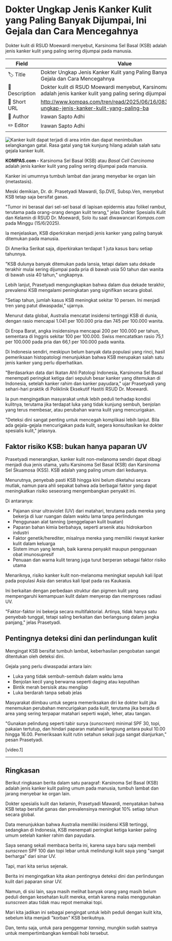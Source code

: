 # Dokter Ungkap Jenis Kanker Kulit yang Paling Banyak Dijumpai, Ini Gejala dan Cara Mencegahnya

Dokter kulit di RSUD Moewardi menyebut, Karsinoma Sel Basal (KSB) adalah jenis kanker kulit yang paling sering dijumpai pada manusia.

| Field         | Value                                                       |
|---------------|-------------------------------------------------------------|
| 🏷️ Title       | Dokter Ungkap Jenis Kanker Kulit yang Paling Banyak Dijumpai, Ini Gejala dan Cara Mencegahnya |
| 📝 Description | Dokter kulit di RSUD Moewardi menyebut, Karsinoma Sel Basal (KSB) adalah jenis kanker kulit yang paling sering dijumpai pada manusia. |
| 🔗 Short URL   | http://www.kompas.com/tren/read/2025/06/16/083000665/dokter-ungkap-jenis-kanker-kulit-yang-paling-ba |
| 👤 Author      | Irawan Sapto Adhi |
| ✏️ Editor      | Irawan Sapto Adhi |

![Kanker kulit dapat terjadi di area intim dan dapat menimbulkan selangkangan gatal. Rasa gatal yang tak kunjung hilang adalah salah satu gejala kanker kulit.](https://asset.kompas.com/crops/37cMZqqkGFnoHZff17WjLmHQtZ8=/113x69:1313x869/750x500/data/photo/2021/09/27/6151417207b6d.jpg)

**KOMPAS.com -** Karsinoma Sel Basal (KSB) atau *Basal Cell Carcinoma* adalah jenis kanker kulit yang paling sering dijumpai pada manusia.

Kanker ini umumnya tumbuh lambat dan jarang menyebar ke organ lain (metastasis).

Meski demikian, Dr. dr. Prasetyadi Mawardi, Sp.DVE, Subsp.Ven, menyebut KSB tetap saja bersifat ganas.

"Tumor ini berasal dari sel-sel basal di lapisan epidermis atau folikel rambut, terutama pada orang-orang dengan kulit terang,\" jelas Dokter Spesialis Kulit dan Kelamin di RSUD Dr. Moewardi, Solo itu saat diwawancari *Kompas.com* pada Minggu (15/6/2025).

Ia menjelaskan, KSB diperkirakan menjadi jenis kanker yang paling banyak ditemukan pada manusia.

Di Amerika Serikat saja, diperkirakan terdapat 1 juta kasus baru setiap tahunnya.

"KSB dulunya banyak ditemukan pada lansia, tetapi dalam satu dekade terakhir mulai sering dijumpai pada pria di bawah usia 50 tahun dan wanita di bawah usia 40 tahun," ungkapnya.

Lebih lanjut, Prasetyadi mengungkapkan bahwa dalam dua dekade terakhir, prevalensi KSB mengalami peningkatan yang signifikan secara global.

"Setiap tahun, jumlah kasus KSB meningkat sekitar 10 persen. Ini menjadi tren yang patut diwaspadai," ujarnya.

Menurut data global, Australia mencatat insidensi tertinggi KSB di dunia, dengan rasio mencapai 1.041 per 100.000 pria dan 745 per 100.000 wanita.

Di Eropa Barat, angka insidensinya mencapai 200 per 100.000 per tahun, sementara di Inggris sekitar 100 per 100.000. Swiss mencatatkan rasio 75,1 per 100.000 pada pria dan 66,1 per 100.000 pada wanita.

Di Indonesia sendiri, meskipun belum banyak data populasi yang rinci, hasil pemeriksaan histopatologi menunjukkan bahwa KSB merupakan salah satu jenis kanker yang perlu diperhatikan.

"Berdasarkan data dari Ikatan Ahli Patologi Indonesia, Karsinoma Sel Basal menempati peringkat ketiga dari sepuluh besar kanker yang ditemukan di Indonesia, setelah kanker rahim dan kanker payudara," ujar Prasetyadi yang sehari-hari praktik di Poliklinik Eksekutif Hastiti RSUD Dr. Moewardi.

Ia pun mengingatkan masyarakat untuk lebih peduli terhadap kondisi kulitnya, terutama jika terdapat luka yang tidak kunjung sembuh, benjolan yang terus membesar, atau perubahan warna kulit yang mencurigakan.

"Deteksi dini sangat penting untuk mencegah komplikasi lebih lanjut. Bila ada gejala-gejala mencurigakan pada kulit, segera konsultasikan ke dokter spesialis kulit," jelasnya.

## Faktor risiko KSB: bukan hanya paparan UV

Prasetyadi menerangkan, kanker kulit non-melanoma sendiri dapat dibagi menjadi dua jenis utama, yaitu Karsinoma Sel Basal (KSB) dan Karsinoma Sel Skuamosa (KSS). KSB adalah yang paling umum dari keduanya.

Menurutnya, penyebab pasti KSB hingga kini belum diketahui secara mutlak, namun para ahli sepakat bahwa ada berbagai faktor yang dapat meningkatkan risiko seseorang mengembangkan penyakit ini.

Di antaranya:

- Pajanan sinar ultraviolet (UV) dari matahari, terutama pada mereka yang bekerja di luar ruangan dalam waktu lama tanpa perlindungan
- Penggunaan alat tanning (penggelapan kulit buatan)
- Paparan bahan kimia berbahaya, seperti arsenik atau hidrokarbon industri
- Faktor genetik/herediter, misalnya mereka yang memiliki riwayat kanker kulit dalam keluarga
- Sistem imun yang lemah, baik karena penyakit maupun penggunaan obat imunosupresif
- Penuaan dan warna kulit terang juga turut berperan sebagai faktor risiko utama

Menariknya, risiko kanker kulit non-melanoma meningkat sepuluh kali lipat pada populasi Asia dan seratus kali lipat pada ras Kaukasia.

Ini berkaitan dengan perbedaan struktur dan pigmen kulit yang mempengaruhi kemampuan kulit dalam menyerap dan memproses radiasi UV.

"Faktor-faktor ini bekerja secara multifaktorial. Artinya, tidak hanya satu penyebab tunggal, tetapi saling berkaitan dan berlangsung dalam jangka panjang," jelas Prasetyadi.

## Pentingnya deteksi dini dan perlindungan kulit

Mengingat KSB bersifat tumbuh lambat, keberhasilan pengobatan sangat ditentukan oleh deteksi dini.

Gejala yang perlu diwaspadai antara lain:

- Luka yang tidak sembuh-sembuh dalam waktu lama
- Benjolan kecil yang berwarna seperti daging atau keputihan
- Bintik merah bersisik atau mengilap
- Luka berdarah tanpa sebab jelas

Masyarakat diimbau untuk segera memeriksakan diri ke dokter kulit jika menemukan perubahan mencurigakan pada kulit, terutama jika berada di area yang sering terpapar matahari seperti wajah, leher, atau tangan.

"Gunakan pelindung seperti tabir surya (*sunscreen*) minimal SPF 30, topi, pakaian tertutup, dan hindari paparan matahari langsung antara pukul 10.00 hingga 16.00. Pemeriksaan kulit rutin setahun sekali juga sangat dianjurkan," pesan Prasetyadi.

\[video.1\]  

---
## Ringkasan

Berikut ringkasan berita dalam satu paragraf: Karsinoma Sel Basal (KSB) adalah jenis kanker kulit paling umum pada manusia, tumbuh lambat dan jarang menyebar ke organ lain.

 Dokter spesialis kulit dan kelamin, Prasetyadi Mawardi, menyatakan bahwa KSB tetap bersifat ganas dan prevalensinya meningkat 10% setiap tahun secara global.

 Data menunjukkan bahwa Australia memiliki insidensi KSB tertinggi, sedangkan di Indonesia, KSB menempati peringkat ketiga kanker paling umum setelah kanker rahim dan payudara.



Saya senang sekali membaca berita ini, karena saya baru saja membeli *sunscreen* SPF 100 dan topi lebar untuk melindungi kulit saya yang "sangat berharga" dari sinar UV.

 Tapi, mari kita serius sejenak.

 Berita ini mengingatkan kita akan pentingnya deteksi dini dan perlindungan kulit dari paparan sinar UV.

 Namun, di sisi lain, saya masih melihat banyak orang yang masih belum peduli dengan kesehatan kulit mereka, entah karena malas menggunakan *sunscreen* atau tidak mau repot memakai topi.

 Mari kita jadikan ini sebagai pengingat untuk lebih peduli dengan kulit kita, sebelum kita menjadi "korban" KSB berikutnya.

 Dan, tentu saja, untuk para penggemar *tanning*, mungkin sudah saatnya untuk mempertimbangkan kembali hobi tersebut.

